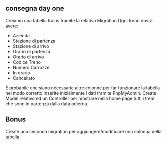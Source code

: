 ## consegna day one

Creiamo una tabella trains tramite la relativa Migration
Ogni treno dovrà avere:

-   Azienda
-   Stazione di partenza
-   Stazione di arrivo
-   Orario di partenza
-   Orario di arrivo
-   Codice Treno
-   Numero Carrozze
-   In orario
-   Cancellato

È probabile che siano necessarie altre colonne per far funzionare la tabella nel modo corretto
Inserite inizialmente i dati tramite PhpMyAdmin.
Create Model relativo ed un Controller per mostrare nella home page tutti i treni che sono in partenza dalla data odierna.

## Bonus

Create una seconda migration per aggiungere/modificare una colonna della tabella
